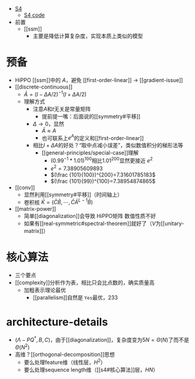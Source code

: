 - [S4](https://arxiv.org/pdf/2111.00396.pdf)
  - [S4 code](https://github.com/state-spaces/s4)
- 前置
  - [[ssm]]
    - 主要是降低计算复杂度，实现本质上类似的模型
# 预备
- HiPPO
 [[ssm]]中的 $A$，避免 [[first-order-linear]] -> [[gradient-issue]]
- [[discrete-continuous]]
  - $\bar A = (I-\Delta A/2)^{-1}(I+\Delta A/2)$
  - 理解方式
    - 注意$A$和$t$无关是常量矩阵
      - 提前提一嘴：后面说的[[symmetry#平移]]
    - $\Delta\to 0$，显然
      - $\bar A\approx A$
      - 也可联系上$e^{A}$的定义和[[first-order-linear]]
    - 相比$I+\Delta A$的好处？“取中点减小误差”，类似数值积分的梯形法等
      - [[general-principles/special-case]]理解
        - $(0.99^{-1}*1.01)^{100}$相比$1.01^{200}$显然更接近 $e^2$
        - $e^2=7.38905609893$
        - $(\frac {101}{100})^{200}=7.31601785183$
        - $(\frac {101}{99})^{100}=7.38954874865$
- [[conv]]
  - 显然利用[[symmetry#平移]]（时间轴上）
  - 卷积核 $\bar K=(\bar C\bar B,\cdots,\bar C\bar A^{L-1}\bar B)$
- [[matrix-power]]
  - 简单[[diagonalization]]会导致 HiPPO矩阵 数值性质不好
  - 如果有[[real-symmetric#spectral-theorem]]就好了（$V$为[[unitary-matrix]]）
# 核心算法
- 三个要点
- [[complexity]]分析作为表，相比只会比点数的，确实质量高
  - 加粗表示理论最优
    - [[parallelism]]自然是 `Yes`最优，233
# architecture-details
- $(\Lambda-PQ^*,B,C)$，由于[[diagonalization]]，复杂度变为$5N=\Theta (N)$了而不是$\Theta(N^2)$
- 高维？[[orthogonal-decomposition]]思想
  - 要么处理feature维（线性层，$H^2$）
  - 要么处理sequence length维（[[s4#核心算法]]层，$HN$）